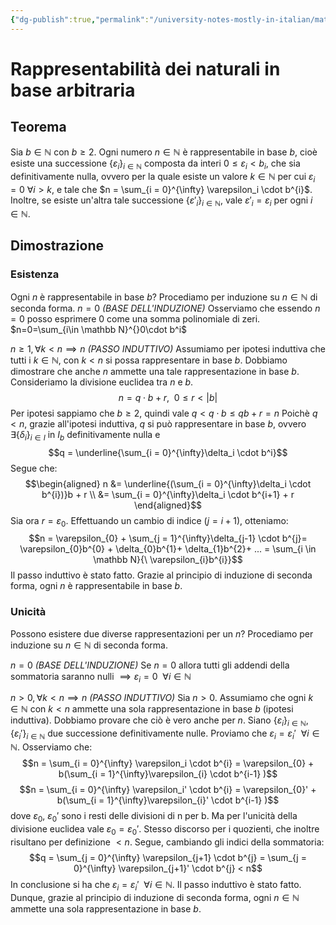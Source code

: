 ```yaml
---
{"dg-publish":true,"permalink":"/university-notes-mostly-in-italian/matematica-discreta/alcuni-teoremi-da-sapere/3-1-rappresentabilita-dei-naturali-in-base-arbitraria/","created":"2023-01-23T16:22:25.985+01:00","updated":"2023-01-23T16:22:25.985+01:00"}
---
```


# Rappresentabilità dei naturali in base arbitraria
## Teorema
Sia $b \in \mathbb N$ con $b \geq 2$. Ogni numero $n \in \mathbb N$ è rappresentabile in base $b$, cioè esiste una successione $\{\varepsilon_i\}_{i \in \mathbb N}$ composta da interi $0 \leq \varepsilon_i < b_i$, che sia definitivamente nulla, ovvero per la quale esiste un valore $k \in \mathbb N$ per cui $\varepsilon_i = 0 \ \forall i > k$, e tale che $n = \sum_{i = 0}^{\infty} \varepsilon_i \cdot b^{i}$. Inoltre, se esiste un'altra tale successione  $\{\varepsilon'_i\}_{i \in \mathbb N}$, vale $\varepsilon'_i = \varepsilon_i$ per ogni $i \in \mathbb N$.
## Dimostrazione 
### Esistenza
Ogni $n$ è rappresentabile in base $b$?
Procediamo per induzione su $n \in \mathbb N$ di seconda forma.
$n=0$ *(BASE DELL'INDUZIONE)*
Osserviamo che essendo $n = 0$ posso esprimere $0$ come una somma polinomiale di zeri.
$n=0=\sum_{i\in \mathbb N}^{}0\cdot b^i$

$n \geq 1, \forall k<n \implies n$ *(PASSO INDUTTIVO)*
Assumiamo per ipotesi induttiva che tutti i $k \in \mathbb N$, con $k<n$ si possa rappresentare in base $b$.
Dobbiamo dimostrare che anche $n$ ammette una tale rappresentazione in base $b$.
Consideriamo la divisione euclidea tra $n$ e $b$. 
$$n = q \cdot b +r, \ \ 0 \leq r < |b|$$
Per ipotesi sappiamo che $b \geq 2$, quindi vale $q<q\cdot b \leq qb+r =n$
Poichè $q < n$, grazie all'ipotesi induttiva, $q$ si può rappresentare in base $b$, ovvero $\exists \{\delta_i\}_{i \in I}$ in $I_b$ definitivamente nulla e $$q = \underline{\sum_{i = 0}^{\infty}\delta_i \cdot b^i}$$
Segue che: 
$$\begin{aligned}
n &= \underline{(\sum_{i = 0}^{\infty}\delta_i \cdot b^{i})}b + r \\ 
&= \sum_{i = 0}^{\infty}\delta_i \cdot b^{i+1} + r 
\end{aligned}$$
Sia ora $r = \varepsilon_0$. Effettuando un cambio di indice ($j = i+1$), otteniamo: 
$$n = \varepsilon_{0} + \sum_{j = 1}^{\infty}\delta_{j-1} \cdot b^{j}= \varepsilon_{0}b^{0} + \delta_{0}b^{1}+ \delta_{1}b^{2}+ ... = \sum_{i \in \mathbb N}{\ \varepsilon_{i}b^{i}}$$
Il passo induttivo è stato fatto. Grazie al principio di induzione di seconda forma, ogni $n$ è rappresentabile in base $b$.

### Unicità
Possono esistere due diverse rappresentazioni per un $n$?
Procediamo per induzione su $n \in \mathbb N$ di seconda forma.

$n=0$ *(BASE DELL'INDUZIONE)*
Se $n = 0$ allora tutti gli addendi della sommatoria saranno nulli $\implies \varepsilon_{i} = 0 \ \ \forall i \in \mathbb N$

$n > 0, \forall k < n \implies n$ *(PASSO INDUTTIVO)*
Sia $n > 0$. Assumiamo che ogni $k \in \mathbb N$ con $k < n$ ammette una sola rappresentazione in base $b$ (ipotesi induttiva). Dobbiamo provare che ciò è vero anche per $n$.
Siano $\{\varepsilon_i\}_{i \in \mathbb N}$, $\{\varepsilon_i'\}_{i \in \mathbb N}$ due successione definitivamente nulle. Proviamo che $\varepsilon_{i} = \varepsilon_i' \ \  \forall i \in \mathbb N$. Osserviamo che:
$$n = \sum_{i = 0}^{\infty} \varepsilon_i \cdot b^{i} = \varepsilon_{0} + b(\sum_{i = 1}^{\infty}\varepsilon_{i} \cdot b^{i-1} )$$
$$n = \sum_{i = 0}^{\infty} \varepsilon_i' \cdot b^{i} = \varepsilon_{0}' + b(\sum_{i = 1}^{\infty}\varepsilon_{i}' \cdot b^{i-1} )$$
dove $\varepsilon_{0}, \ \varepsilon_0'$ sono i resti delle divisioni di n per b. Ma per l'unicità della divisione euclidea vale $\varepsilon_{0} = \varepsilon_0'$.
Stesso discorso per i quozienti, che inoltre risultano per definizione $< n$. Segue, cambiando gli indici della sommatoria:
$$q = \sum_{j = 0}^{\infty} \varepsilon_{j+1} \cdot b^{j} = \sum_{j = 0}^{\infty} \varepsilon_{j+1}' \cdot b^{j} < n$$
In conclusione si ha che $\varepsilon_{i}= \varepsilon_i{'} \ \ \forall i \in \mathbb N$.
Il passo induttivo è stato fatto. Dunque, grazie al principio di induzione di seconda forma, ogni $n \in \mathbb N$ ammette una sola rappresentazione in base $b$.